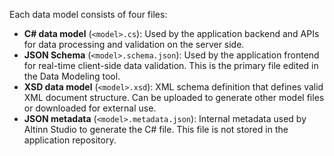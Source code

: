 Each data model consists of four files:

- **C# data model** (`<model>.cs`): Used by the application backend and APIs for data processing and validation on the server side.
- **JSON Schema** (`<model>.schema.json`): Used by the application frontend for real-time client-side data validation. This is the primary file edited in the Data Modeling tool.
- **XSD data model** (`<model>.xsd`): XML schema definition that defines valid XML document structure. Can be uploaded to generate other model files or downloaded for external use.
- **JSON metadata** (`<model>.metadata.json`): Internal metadata used by Altinn Studio to generate the C# file. This file is not stored in the application repository.